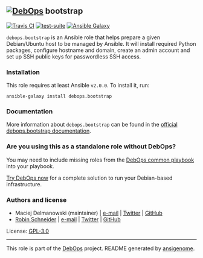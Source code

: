 ## [![DebOps](https://debops.org/images/debops-small.png)](https://debops.org) bootstrap

<!-- This file was generated by Ansigenome. Do not edit this file directly but
     instead have a look at the files in the ./meta/ directory. -->

[![Travis CI](https://img.shields.io/travis/debops/ansible-bootstrap.svg?style=flat)](https://travis-ci.org/debops/ansible-bootstrap)
[![test-suite](https://img.shields.io/badge/test--suite-ansible--bootstrap-blue.svg?style=flat)](https://github.com/debops/test-suite/tree/master/ansible-bootstrap/)
[![Ansible Galaxy](https://img.shields.io/badge/galaxy-debops.bootstrap-660198.svg?style=flat)](https://galaxy.ansible.com/debops/bootstrap)


`debops.bootstrap` is an Ansible role that helps prepare a given
Debian/Ubuntu host to be managed by Ansible. It will install required
Python packages, configure hostname and domain, create an admin account and
set up SSH public keys for passwordless SSH access.

### Installation

This role requires at least Ansible `v2.0.0`. To install it, run:

```Shell
ansible-galaxy install debops.bootstrap
```

### Documentation

More information about `debops.bootstrap` can be found in the
[official debops.bootstrap documentation](https://docs.debops.org/en/latest/ansible/roles/ansible-bootstrap/docs/).



### Are you using this as a standalone role without DebOps?

You may need to include missing roles from the [DebOps common
playbook](https://github.com/debops/debops-playbooks/blob/master/playbooks/common.yml)
into your playbook.

[Try DebOps now](https://debops.org/) for a complete solution to run your Debian-based infrastructure.





### Authors and license

- Maciej Delmanowski (maintainer) | [e-mail](mailto:drybjed@gmail.com) | [Twitter](https://twitter.com/drybjed) | [GitHub](https://github.com/drybjed)
- [Robin Schneider](http://ypid.de/) | [e-mail](mailto:ypid@riseup.net) | [Twitter](https://twitter.com/ypid) | [GitHub](https://github.com/ypid)

License: [GPL-3.0](https://tldrlegal.com/license/gnu-general-public-license-v3-%28gpl-3%29)

***

This role is part of the [DebOps](https://debops.org/) project. README generated by [ansigenome](https://github.com/nickjj/ansigenome/).
